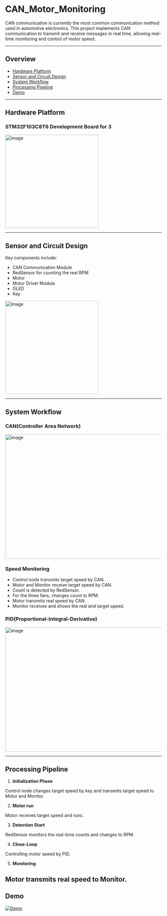 # CAN_Motor_Monitoring
CAN communication is currently the most common communication method used in automotive electronics.
This project implements CAN communication to transmit and receive messages in real time, allowing real-time monitoring and control of motor speed.

---

## Overview
- [Hardware Platform](#hardware-platform)
- [Sensor and Circuit Design](#sensor-and-circuit-design)
- [System Workflow](#system-workflow)
- [Processing Pipeline](#processing-pipeline)
- [Demo](#Demo)

---

## Hardware Platform

### STM32F103C8T6 Development Board for 3
<img width="300" height="300" alt="image" src="https://github.com/user-attachments/assets/aa7097f9-7a91-48aa-a5fe-5a4d830a329f" />

---

## Sensor and Circuit Design

Key components include:
- CAN Communication Module
- RedSensor for counting the real RPM
- Motor
- Motor Driver Module
- OLED
- Key

<img width="300" height="300" alt="image" src="https://github.com/user-attachments/assets/4a4441ff-9b04-4706-97bb-04badf1ea1a3" />

---

## System Workflow

### CAN(Controller Area Network)

<img width="600" height="400" alt="image" src="https://github.com/user-attachments/assets/e247591e-3e25-4d7a-b4f2-890aa4cdaa7f" />

### Speed Monitoring
- Control node transmits target speed by CAN.
- Motor and Monitor receive target speed by CAN.
- Count is detected by RedSensor.
- For the three fans, changes count to RPM.
- Motor transmits real speed by CAN.
- Monitor receives and shows the real and target speed.

### PID(Proportional-Integral-Derivative)

<img width="600" height="400" alt="image" src="https://github.com/user-attachments/assets/f2104576-5ba6-4886-9b86-deb1f6a0e455" />

---

## Processing Pipeline

1. **Initialization Phase**
   
Control node changes target speed by key and transmits target speed to Motor and Monitor.

2. **Motor run**
   
Motor receives target speed and runs.

3. **Detection Start**
   
RedSensor monitors the real-time counts and changes to RPM.

4. **Close-Loop**
   
Controlling motor speed by PID.

5. **Monitoring**
   
Motor transmits real speed to Monitor.
---

## Demo
[![Demo](https://img.youtube.com/vi/LiPS_F5W8KQ/hqdefault.jpg)](https://youtube.com/shorts/LiPS_F5W8KQ?si=GE4byRCfGZH5ECCj)

